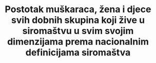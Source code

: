 ﻿---
target: >-  Do 2030. smanjiti najmanje za polovicu postotak muškaraca, žena i djece svih dobnih skupina koja žive u siromaštvu u svim svojim dimenzijama prema nacionalnim definicijama siromaštva
indicator_name: >-  Postotak muškaraca, žena i djece svih dobnih skupina koji žive u siromaštvu u svim svojim dimenzijama prema nacionalnim definicijama  siromaštva
title: >-  Postotak muškaraca, žena i djece svih dobnih skupina koji žive u siromaštvu u svim svojim dimenzijama prema nacionalnim definicijama  siromaštva
permalink: /1-2-2/
sdg_goal: 1
layout: indicator
indicator: 1.2.2
graph_type_description: unk
graph_status_notes: unk
indicator_variable: pct_below_poverty
graph: null
un_designated_tier: '2'
un_custodial_agency: 'National  Governments  (Partnering  Agencies:  UNICEF,  World  Bank,  UNDP)'
variable_description: null
variable_notes: null
target_id: '1.2'
has_metadata: false
goal_meta_link: 'http://unstats.un.org/sdgs/files/metadata-compilation/Metadata-Goal-1.pdf'
goal_meta_link_page: 6
source_title: null
source_notes: null
published: true
comments_and_limitations: See  indicator  1.2.1  for  available  US  data  on  national  poverty  rate.  
---